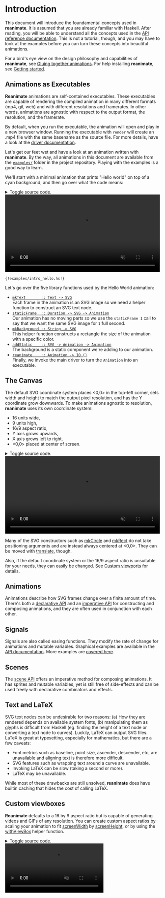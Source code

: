 # Introduction

This document will introduce the foundamental concepts used in **reanimate**.
It is assumed that you are already familiar with Haskell. After reading, you will be able to understand all the concepts used in the [API reference documentation](https://hackage.haskell.org/package/reanimate/docs/Reanimate.html). This is not a tutorial, though, and you may have to look at the examples before you can turn these concepts into beautiful animations.

For a bird's eye view on the design philosophy and capabilities of **reanimate**, see [Gluing together animations](glue_tut.md). For help installing **reanimate**, see [Getting started](/#getting-started).

## Animations as Executables

**Reanimate** animations are self-contained executables. These executables are
capable of rendering the compiled animation in many different formats (mp4, gif, web)
and with different resolutions and framerates. In other words, animations are agnostic
with respect to the output format, the resolution, and the framerate.

By default, when you run the executable, the animation will open and play in a new browser window. Running the executable with `render` will create an .mp4 file with the same basename as the source file. For more details, have a look at the [driver documentation](https://hackage.haskell.org/package/reanimate/docs/Reanimate.html#v:reanimate).

Let's get our feet wet and have a look at an animation written with **reanimate**.
By the way, all animations in this document are available from the [`examples/`](https://github.com/reanimate/reanimate/tree/master/examples) folder in the
project repository. Playing with the examples is a good way to learn.

We'll start with a minimal animation that prints "Hello world" on top of a cyan background, and then go over what the code means:

<details>
  <summary>Toggle source code.</summary>
  <pre><code class="haskell">{!examples/intro_hello.hs!}</code></pre>
</details>
<video style="width:100%" muted autoplay loop>
  <source src="https://i.imgur.com/dJIl8dy.mp4">
</video><pre><code class="haskell">{!examples/intro_hello.hs!}</code></pre>

Let's go over the five library functions used by the Hello World animation:

* [`mkText       :: Text -> SVG`](https://hackage.haskell.org/package/reanimate/docs/Reanimate-Svg-Constructors.html#v:mkText)<br/>
   Each frame in the animation is an SVG image so we need a helper function to
   construct an SVG text node.
* [`staticFrame  :: Duration -> SVG -> Animation`](https://hackage.haskell.org/package/reanimate/docs/Reanimate.html#v:staticFrame)<br/>
   Our animation has no moving parts so we use the `staticFrame 1` call to
   say that we want the same SVG image for `1` full second.
* [`mkBackground :: String -> SVG`](https://hackage.haskell.org/package/reanimate/docs/Reanimate-Svg-Constructors.html#v:mkBackground)<br/>
   This helper function constructs a rectangle the size of the animation with a specific color.
* [`addStatic    :: SVG -> Animation -> Animation`](https://hackage.haskell.org/package/reanimate/docs/Reanimate.html#v:addStatic)<br/>
   The background is a static component we're adding to our animation.
* [`reanimate    :: Animation -> IO ()`](https://hackage.haskell.org/package/reanimate/docs/Reanimate.html#v:reanimate)<br/>
   Finally, we invoke the main driver to turn the `Animation` into an executable.

## The Canvas

The default SVG coordinate system places <0,0> in the top-left corner, sets width
and height to match the output pixel resolution, and has the Y coordinate grow downwards.
To make animations agnostic to resolution, **reanimate** uses its own coordinate system:

* 16 units wide,
* 9 units high,
* 16/9 aspect ratio,
* Y axis grows upwards,
* X axis grows left to right,
* <0,0> placed at center of screen.

<details>
  <summary>Toggle source code.</summary>
  <pre><code class="haskell">{!examples/intro_canvas.hs!}</code></pre>
</details>
<video style="width:100%" muted autoplay loop>
  <source src="https://i.imgur.com/E2hrppM.mp4">
</video><br/>

Many of the SVG constructors such as [mkCircle](https://hackage.haskell.org/package/reanimate/docs/Reanimate-Svg-Constructors.html#v:mkCircle) and [mkRect](https://hackage.haskell.org/package/reanimate/docs/Reanimate-Svg-Constructors.html#v:mkRect) do not take positioning arguments and are instead always centered at <0,0>. They can be moved with [translate](https://hackage.haskell.org/package/reanimate/docs/Reanimate-Svg-Constructors.html#v:translate), though.

Also, if the default coordinate system or the 16/9 aspect ratio is unsuitable for your needs, they can easily be changed. See [Custom viewports](#custom-viewports) for details.

## Animations

Animations describe how SVG frames change over a finite amount of time. There's both a [declarative API](https://hackage.haskell.org/package/reanimate/docs/Reanimate.html#g:2) and an [imperative API](https://hackage.haskell.org/package/reanimate/docs/Reanimate.html#g:4) for constructing and composing animations, and they are often used in conjunction with each other.

## Signals

Signals are also called easing functions. They modify the rate of change for animations and mutable variables. Graphical examples are available in the [API documentation](https://hackage.haskell.org/package/reanimate/docs/Reanimate.html#g:3). More examples are [covered here](https://easings.net/).

## Scenes

The [scene API](https://hackage.haskell.org/package/reanimate/docs/Reanimate.html#g:4) offers an imperative method for composing animations. It has sprites and mutable variables, yet is still free of side-effects and can be used freely with declarative combinators and effects.

## Text and LaTeX

SVG text nodes can be undesirable for two reasons: (a) How they are rendered depends on available system fonts, (b) manipulating them as glyphs is difficult from Haskell (eg. finding the height of a text node or converting a text node to curves). Luckily, LaTeX can output SVG files. LaTeX is great at typesetting, especially for mathematics, but there are a few caveats:

 * Font metrics such as baseline, point size, ascender, descender, etc, are unavailable and aligning text is therefore more difficult.
 * SVG features such as wrapping text around a curve are unavailable.
 * Invoking LaTeX can be slow (taking a second or more).
 * LaTeX may be unavailable.

 While most of these drawbacks are still unsolved, **reanimate** does have builtin caching that hides the cost of calling LaTeX.

## Custom viewboxes

**Reanimate** defaults to a 16 by 9 aspect ratio but is capable of generating videos and GIFs of any resolution. You can create custom aspect ratios by scaling your animation to fit
[screenWidth](https://hackage.haskell.org/package/reanimate/docs/Reanimate.html#v:screenWidth) by [screenHeight](https://hackage.haskell.org/package/reanimate/docs/Reanimate.html#v:screenHeight), or by using the [withViewBox](https://hackage.haskell.org/package/reanimate/docs/Reanimate-Svg-Constructors.html#v:withViewBox) helper function.

<details>
  <summary>Toggle source code.</summary>
  <pre><code class="haskell">{!examples/intro_canvas_square.hs!}</code></pre>
</details>
<video style="width:100%; max-width: 320px" muted autoplay loop>
  <source src="https://i.imgur.com/XaKIn8W.mp4">
</video>
